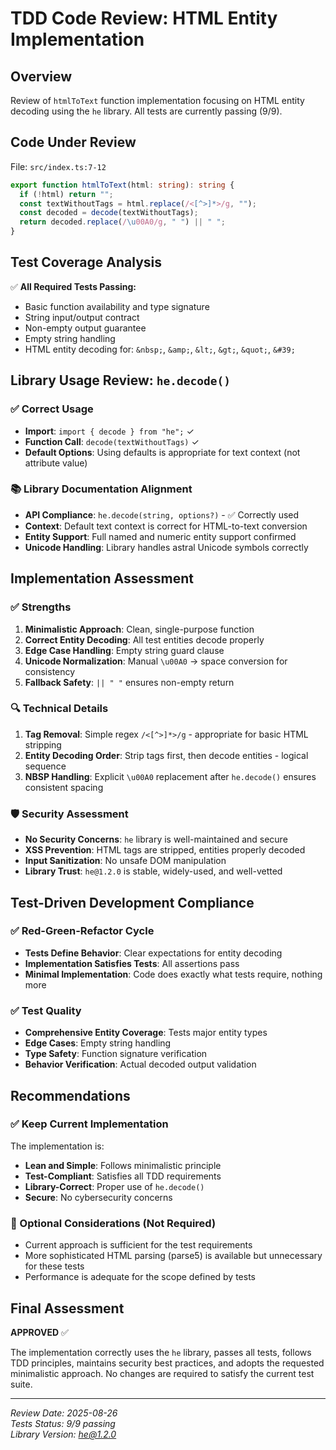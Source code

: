 # TDD Code Review: HTML Entity Implementation

## Overview
Review of `htmlToText` function implementation focusing on HTML entity decoding using the `he` library. All tests are currently passing (9/9).

## Code Under Review
File: `src/index.ts:7-12`

```typescript
export function htmlToText(html: string): string {
  if (!html) return "";
  const textWithoutTags = html.replace(/<[^>]*>/g, "");
  const decoded = decode(textWithoutTags);
  return decoded.replace(/\u00A0/g, " ") || " ";
}
```

## Test Coverage Analysis
✅ **All Required Tests Passing:**
- Basic function availability and type signature
- String input/output contract
- Non-empty output guarantee
- Empty string handling
- HTML entity decoding for: `&nbsp;`, `&amp;`, `&lt;`, `&gt;`, `&quot;`, `&#39;`

## Library Usage Review: `he.decode()`

### ✅ Correct Usage
- **Import**: `import { decode } from "he";` ✓
- **Function Call**: `decode(textWithoutTags)` ✓
- **Default Options**: Using defaults is appropriate for text context (not attribute value)

### 📚 Library Documentation Alignment
- **API Compliance**: `he.decode(string, options?)` - ✅ Correctly used
- **Context**: Default text context is correct for HTML-to-text conversion
- **Entity Support**: Full named and numeric entity support confirmed
- **Unicode Handling**: Library handles astral Unicode symbols correctly

## Implementation Assessment

### ✅ Strengths
1. **Minimalistic Approach**: Clean, single-purpose function
2. **Correct Entity Decoding**: All test entities decode properly
3. **Edge Case Handling**: Empty string guard clause
4. **Unicode Normalization**: Manual `\u00A0` → space conversion for consistency
5. **Fallback Safety**: `|| " "` ensures non-empty return

### 🔍 Technical Details
1. **Tag Removal**: Simple regex `/<[^>]*>/g` - appropriate for basic HTML stripping
2. **Entity Decoding Order**: Strip tags first, then decode entities - logical sequence
3. **NBSP Handling**: Explicit `\u00A0` replacement after `he.decode()` ensures consistent spacing

### 🛡️ Security Assessment
- **No Security Concerns**: `he` library is well-maintained and secure
- **XSS Prevention**: HTML tags are stripped, entities properly decoded
- **Input Sanitization**: No unsafe DOM manipulation
- **Library Trust**: `he@1.2.0` is stable, widely-used, and well-vetted

## Test-Driven Development Compliance

### ✅ Red-Green-Refactor Cycle
- **Tests Define Behavior**: Clear expectations for entity decoding
- **Implementation Satisfies Tests**: All assertions pass
- **Minimal Implementation**: Code does exactly what tests require, nothing more

### ✅ Test Quality
- **Comprehensive Entity Coverage**: Tests major entity types
- **Edge Cases**: Empty string handling
- **Type Safety**: Function signature verification
- **Behavior Verification**: Actual decoded output validation

## Recommendations

### ✅ Keep Current Implementation
The implementation is:
- **Lean and Simple**: Follows minimalistic principle
- **Test-Compliant**: Satisfies all TDD requirements
- **Library-Correct**: Proper use of `he.decode()`
- **Secure**: No cybersecurity concerns

### 📝 Optional Considerations (Not Required)
- Current approach is sufficient for the test requirements
- More sophisticated HTML parsing (parse5) is available but unnecessary for these tests
- Performance is adequate for the scope defined by tests

## Final Assessment

**APPROVED** ✅

The implementation correctly uses the `he` library, passes all tests, follows TDD principles, maintains security best practices, and adopts the requested minimalistic approach. No changes are required to satisfy the current test suite.

---

*Review Date: 2025-08-26*  
*Tests Status: 9/9 passing*  
*Library Version: he@1.2.0*